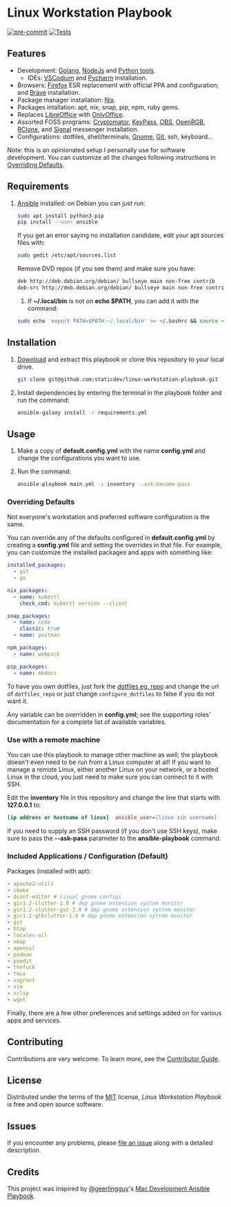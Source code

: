 # Linux Workstation Playbook

[![pre-commit](https://img.shields.io/badge/pre--commit-enabled-brightgreen?logo=pre-commit&logoColor=white)][pre-commit]
[![Tests](https://github.com/staticdev/linux-workstation-playbook/workflows/Tests/badge.svg)][tests]

[pre-commit]: https://github.com/pre-commit/pre-commit
[tests]: https://github.com/staticdev/linux-workstation-playbook/actions?workflow=Tests

## Features

- Development: [Golang], [NodeJs] and [Python tools].
  - IDEs: [VSCodium] and [Pycharm] installation.
- Browsers: [Firefox] ESR replacement with official PPA and configuration; and [Brave] installation.
- Package manager installation: [Nix].
- Packages intallation: apt, nix, snap, pip, npm, ruby gems.
- Replaces [LibreOffice] with [OnlyOffice].
- Assorted FOSS programs: [Cryptomator], [KeyPass], [OBS], [OpenRGB], [RClone], and [Signal] messenger installation.
- Configurations: dotfiles, shell/terminals, [Gnome], [Git], ssh, keyboard...

Note: this is an opinionated setup I personally use for software development. You can customize all the changes following instructions in [Overriding Defaults](#overriding-defaults).

## Requirements

1. [Ansible] installed: on Debian you can just run:

   ```sh
   sudo apt install python3-pip
   pip install --user ansible
   ```

   If you get an error saying no installation candidate, edit your apt sources files with:

   ```sh
   sudo gedit /etc/apt/sources.list
   ```

   Remove DVD repos (if you see them) and make sure you have:

   ```sh
   deb http://deb.debian.org/debian/ bullseye main non-free contrib
   deb-src http://deb.debian.org/debian/ bullseye main non-free contrib
   ```

   1. If **~/.local/bin** is not on **echo \$PATH**, you can add it with the command:

   ```sh
   sudo echo 'export PATH=$PATH:~/.local/bin' >> ~/.bashrc && source ~/.bashrc
   ```

## Installation

1. [Download] and extract this playbook or clone this repository to your local drive.

   ```sh
   git clone git@github.com:staticdev/linux-workstation-playbook.git
   ```

1. Install dependencies by entering the terminal in the playbook folder and run the command:

   ```sh
   ansible-galaxy install -r requirements.yml
   ```

## Usage

1. Make a copy of **default.config.yml** with the name **config.yml** and change the configurations you want to use.
1. Run the command:

   ```sh
   ansible-playbook main.yml -i inventory --ask-become-pass
   ```

<a name="overriding-defaults">

### Overriding Defaults

</a>

Not everyone's workstation and preferred software configuration is the same.

You can override any of the defaults configured in **default.config.yml** by creating a **config.yml** file and setting the overrides in that file. For example, you can customize the installed packages and apps with something like:

```yaml
installed_packages:
  - git
  - go

nix_packages:
  - name: kubectl
    check_cmd: kubectl version --client

snap_packages:
  - name: code
    classic: true
  - name: postman

npm_packages:
  - name: webpack

pip_packages:
  - name: mkdocs
```

To have you own dotfiles, just fork the [dotfiles eg. repo] and change the url of `dotfiles_repo` or just change `configure_dotfiles` to false if you do not want it.

Any variable can be overridden in **config.yml**; see the supporting roles' documentation for a complete list of available variables.

### Use with a remote machine

You can use this playbook to manage other machine as well; the playbook doesn't even need to be run from a Linux computer at all! If you want to manage a remote Linux, either another Linux on your network, or a hosted Linux in the cloud, you just need to make sure you can connect to it with SSH.

Edit the **inventory** file in this repository and change the line that starts with **127.0.0.1** to:

```ini
[ip address or hostname of linux]  ansible_user=[linux ssh username]
```

If you need to supply an SSH password (if you don't use SSH keys), make sure to pass the **--ask-pass** parameter to the **ansible-playbook** command.

### Included Applications / Configuration (Default)

Packages (installed with apt):

```yaml
- apache2-utils
- cmake
- dconf-editor # visual gnome configs
- gir1.2-clutter-1.0 # dep gnome extension system monitor
- gir1.2-clutter-gst-3.0 # dep gnome extension system monitor
- gir1.2-gtkclutter-1.0 # dep gnome extension system monitor
- git
- htop
- locales-all
- nmap
- openssl
- podman
- poedit
- thefuck
- tmux
- vagrant
- vim
- xclip
- wget
```

Finally, there are a few other preferences and settings added on for various apps and services.

## Contributing

Contributions are very welcome.
To learn more, see the [Contributor Guide].

## License

Distributed under the terms of the [MIT] license,
_Linux Workstation Playbook_ is free and open source software.

## Issues

If you encounter any problems,
please [file an issue] along with a detailed description.

## Credits

This project was inspired by [@geerlingguy]'s [Mac Development Ansible Playbook].

[@geerlingguy]: https://github.com/geerlingguy
[ansible]: https://docs.ansible.com/ansible/latest/installation_guide/intro_installation.html
[brave]: https://brave.com/
[contributor guide]: https://github.com/staticdev/linux-workstation-playbook/blob/main/CONTRIBUTING.md
[cryptomator]: https://cryptomator.org/
[debian]: https://www.debian.org/
[dotfiles eg. repo]: https://github.com/staticdev/dotfiles-eg
[download]: https://github.com/staticdev/linux-workstation-playbook/archive/refs/heads/main.zip
[file an issue]: https://github.com/staticdev/linux-workstation-playbook/issues
[firefox]: https://www.mozilla.org/firefox/
[git]: https://git-scm.com/
[gnome]: https://www.gnome.org/
[golang]: https://go.dev/
[libreoffice]: https://www.libreoffice.org/
[nodejs]: https://nodejs.org/
[keypass]: https://keepass.info/
[mac development ansible playbook]: https://github.com/geerlingguy/mac-dev-playbook
[mit]: https://opensource.org/licenses/MIT
[nix]: https://nixos.org/
[obs]: https://obsproject.com/
[onlyoffice]: https://github.com/ONLYOFFICE/
[openrgb]: https://gitlab.com/CalcProgrammer1/OpenRGB
[pycharm]: https://www.jetbrains.com/pycharm/
[python tools]: https://github.com/staticdev/ansible-role-python-developer
[rclone]: https://rclone.org/
[signal]: https://signal.org
[vscodium]: https://vscodium.com/
